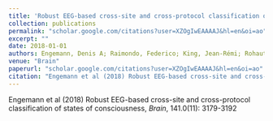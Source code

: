 ```yaml
---
title: 'Robust EEG-based cross-site and cross-protocol classification of states of consciousness'
collection: publications
permalink: "scholar.google.com/citations?user=XZOgIwEAAAAJ&hl=en&oi=ao"
excerpt: ""
date: 2018-01-01
authors: Engemann, Denis A; Raimondo, Federico; King, Jean-Rémi; Rohaut, Benjamin; Louppe, Gilles; Faugeras, Frédéric; Annen, Jitka; Cassol, Helena; Gosseries, Olivia; Fernandez-Slezak, Diego; 
venue: "Brain"
paperurl: "scholar.google.com/citations?user=XZOgIwEAAAAJ&hl=en&oi=ao"
citation: "Engemann et al (2018) Robust EEG-based cross-site and cross-protocol classification of states of consciousness, <i>Brain</i>, 141.0(11): 3179-3192"
---
```

Engemann et al (2018) Robust EEG-based cross-site and cross-protocol classification of states of consciousness, <i>Brain</i>, 141.0(11): 3179-3192
